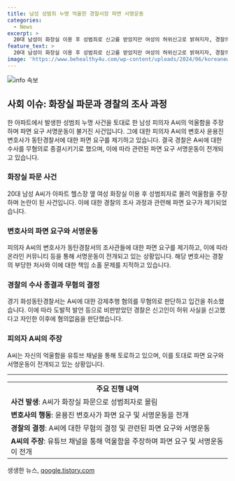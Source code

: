 ```yaml
---
title: 남성 성범죄 누명 억울한 경찰서장 파면 서명운동
categories:
  - News
excerpt: >
  20대 남성이 화장실 이용 후 성범죄로 신고를 받았지만 여성의 허위신고로 밝혀지자, 경찰의 부당한 처사에 대한 파면 운동이 전개되고 있다. 윤용진 변호사는 이에 대한 요구서를 게시하였으며, 경기 화성동탄경찰서는 해당 남성에 대한 수사를 무혐의로 종결할 예정이다. 30일 온라인 커뮤니티에 따르면, 신고 여성이 허위로 신고함이 자백되었으며, 해당 남성을 피의자로 몰았던 경찰의 부당한 처사에 대한 비판이 제기되었다. 경찰은 누명을 썼다고 주장한 해당 남성을 무혐의로 판단하고, 신고 여성에 대해서는 무고 혐의를 검토 중이다.
feature_text: >
  20대 남성이 화장실 이용 후 성범죄로 신고를 받았지만 여성의 허위신고로 밝혀지자, 경찰의 부당한 처사에 대한 파면 운동이 전개되고 있다. 윤용진 변호사는 이에 대한 요구서를 게시하였으며, 경기 화성동탄경찰서는 해당 남성에 대한 수사를 무혐의로 종결할 예정이다. 30일 온라인 커뮤니티에 따르면, 신고 여성이 허위로 신고함이 자백되었으며, 해당 남성을 피의자로 몰았던 경찰의 부당한 처사에 대한 비판이 제기되었다. 경찰은 누명을 썼다고 주장한 해당 남성을 무혐의로 판단하고, 신고 여성에 대해서는 무고 혐의를 검토 중이다.
image: 'https://www.behealthy4u.com/wp-content/uploads/2024/06/koreanews.jpg'
---
```


<p><img src="https://www.behealthy4u.com/wp-content/uploads/2024/06/koreanews.jpg" alt="info 속보" /></p>

<h2 data-ke-size="size26">사회 이슈: 화장실 파문과 경찰의 조사 과정</h2>

<p data-ke-size="size16">한 아파트에서 발생한 성범죄 누명 사건을 토대로 한 남성 피의자 A씨의 억울함을 주장하며 파면 요구 서명운동이 불거진 사건입니다. 그에 대한 피의자 A씨의 변호사 윤용진 변호사가 동탄경찰서에 대한 파면 요구를 제기하고 있습니다. 결국 경찰은 A씨에 대한 수사를 무혐의로 종결시키기로 했으며, 이에 따라 관련된 파면 요구 서명운동이 전개되고 있습니다.</p>

<h3><b>화장실 파문 사건</b></h3>

<p data-ke-size="size16">20대 남성 A씨가 아파트 헬스장 옆 여성 화장실 이용 후 성범죄자로 몰려 억울함을 주장하며 논란이 된 사건입니다. 이에 대한 경찰의 조사 과정과 관련해 파면 요구가 제기되었습니다.</p>

<h3><b>변호사의 파면 요구와 서명운동</b></h3>

<p data-ke-size="size16">피의자 A씨의 변호사가 동탄경찰서의 조사관들에 대한 파면 요구를 제기하고, 이에 따라 온라인 커뮤니티 등을 통해 서명운동이 전개되고 있는 상황입니다. 해당 변호사는 경찰의 부당한 처사와 이에 대한 책임 소홀 문제를 지적하고 있습니다.</p>

<h3><b>경찰의 수사 종결과 무혐의 결정</b></h3>

<p data-ke-size="size16">경기 화성동탄경찰서는 A씨에 대한 강제추행 혐의를 무혐의로 판단하고 입건을 취소했습니다. 이에 따라 도발적 발언 등으로 비판받았던 경찰은 신고인이 허위 사실을 신고했다고 자인한 이후에 혐의없음을 판단했습니다.</p>

<h3><b>피의자 A씨의 주장</b></h3>

<p data-ke-size="size16">A씨는 자신의 억울함을 유튜브 채널을 통해 토로하고 있으며, 이를 토대로 파면 요구와 서명운동이 전개되고 있는 상황입니다.</p>

<hr>

<table>
  <tr>
    <td style="text-align: center; height: 17px;"><b>주요 진행 내역</b></td>
  </tr>
  <tr>
    <td><b>사건 발생</b>: A씨가 화장실 파문으로 성범죄자로 몰림</td>
  </tr>
  <tr>
    <td><b>변호사의 행동</b>: 윤용진 변호사가 파면 요구 및 서명운동을 전개</td>
  </tr>
  <tr>
    <td><b>경찰의 결정</b>: A씨에 대한 무혐의 결정 및 관련된 파면 요구와 서명운동</td>
  </tr>
  <tr>
    <td><b>A씨의 주장</b>: 유튜브 채널을 통해 억울함을 주장하며 파면 요구 및 서명운동이 전개</td>
  </tr>
</table>
생생한 뉴스, <a href="https://qoogle.tistory.com" rel="dofollow">qoogle.tistory.com</a>


